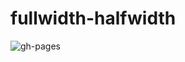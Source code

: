 # fullwidth-halfwidth
![gh-pages](https://github.com/ssatosays/fullwidth-halfwidth/actions/workflows/gh-pages.yml/badge.svg)